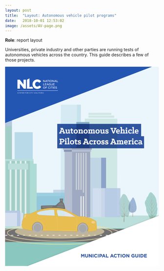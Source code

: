 ```yaml
---
layout: post
title:  "Layout: Autonomous vehicle pilot programs"
date:   2018-10-01 12:53:02
image: /assets/AV-page.png
---
```


**Role**: report layout

Universities, private industry and other parties are running tests of autonomous vehicles across the country. This guide describes a few of those projects.


[![Autonomous Vehicle Pilots Across America](/assets/AV-cover.png)](/https://www.nlc.org/sites/default/files/2018-10/AV%20MAG%20Web.pdf)

